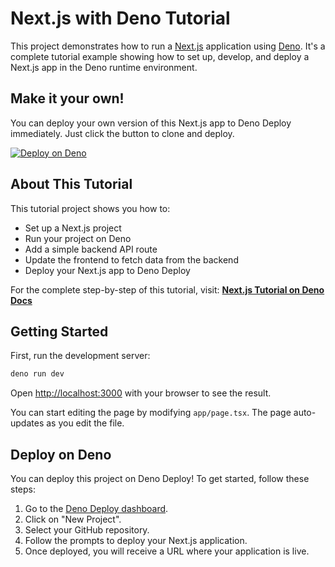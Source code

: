 # Next.js with Deno Tutorial

This project demonstrates how to run a [Next.js](https://nextjs.org) application using [Deno](https://deno.com). It's a complete tutorial example showing how to set up, develop, and deploy a Next.js app in the Deno runtime environment.

## Make it your own!

You can deploy your own version of this Next.js app to Deno Deploy immediately.
Just click the button to clone and deploy.

[![Deploy on Deno](https://deno.com/button)](https://app.deno.com/new?clone=https://github.com/denoland/tutorial-with-next)

## About This Tutorial

This tutorial project shows you how to:

- Set up a Next.js project
- Run your project on Deno
- Add a simple backend API route
- Update the frontend to fetch data from the backend
- Deploy your Next.js app to Deno Deploy

For the complete step-by-step of this tutorial, visit: [**Next.js Tutorial on Deno Docs**](https://docs.deno.com/examples/next_tutorial/)

## Getting Started

First, run the development server:

```bash
deno run dev
```

Open [http://localhost:3000](http://localhost:3000) with your browser to see the result.

You can start editing the page by modifying `app/page.tsx`. The page auto-updates as you edit the file.

## Deploy on Deno

You can deploy this project on Deno Deploy! To get started, follow these steps:

1. Go to the [Deno Deploy dashboard](https://app.deno.com/).
2. Click on "New Project".
3. Select your GitHub repository.
4. Follow the prompts to deploy your Next.js application.
5. Once deployed, you will receive a URL where your application is live.
